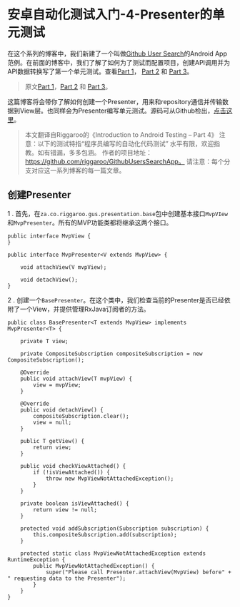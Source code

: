 安卓自动化测试入门-4-Presenter的单元测试
==========================

在这个系列的博客中，我们新建了一个叫做[Github User Search](https://github.com/riggaroo/GithubUsersSearchApp)的Android App范例。在前面的博客中，我们了解了如何为了测试而配置项目，创建API调用并为API数据转换写了第一个单元测试。查看[Part 1](http://blog.csdn.net/jaychen2011/article/details/52712130)， [Part 2](http://blog.csdn.net/jaychen2011/article/details/52723025) 和 [Part 3](http://blog.csdn.net/jaychen2011/article/details/52735028)。

>原文[Part 1](https://riggaroo.co.za/introduction-automated-android-testing/)，[Part 2](https://riggaroo.co.za/automated-android-testing-part-2-setup/) 和 [Part 3](https://riggaroo.co.za/introduction-android-testing-part3/)。

这篇博客将会带你了解如何创建一个Presenter，用来和repository通信并传输数据到View层。也同样会为Presenter编写单元测试。源码可从Github检出，[点击这里](https://github.com/riggaroo/GithubUsersSearchApp)。

> 本文翻译自Riggaroo的《Introduction to Android Testing – Part 4》 
注意：以下的测试特指“程序员编写的自动化代码测试” 
水平有限，欢迎指教。如有错漏，多多包涵。 
作者的项目地址： 
https://github.com/riggaroo/GithubUsersSearchApp。 
请注意：每个分支对应这一系列博客的每一篇文章。

创建Presenter
-----------
1 . 首先，在`za.co.riggaroo.gus.presentation.base`包中创建基本接口`MvpVIew`和`MvpPresenter`。所有的MVP功能类都将继承这两个接口。
```
public interface MvpView {
}

public interface MvpPresenter<V extends MvpView> {
 
    void attachView(V mvpView);
 
    void detachView();
}
```
2 . 创建一个`BasePresenter`。在这个类中，我们检查当前的Presenter是否已经依附了一个View，并提供管理RxJava订阅者的方法。
```
public class BasePresenter<T extends MvpView> implements MvpPresenter<T> {
 
    private T view;
 
    private CompositeSubscription compositeSubscription = new CompositeSubscription();
 
    @Override
    public void attachView(T mvpView) {
        view = mvpView;
    }
 
    @Override
    public void detachView() {
        compositeSubscription.clear();
        view = null;
    }
 
    public T getView() {
        return view;
    }
 
    public void checkViewAttached() {
        if (!isViewAttached()) {
            throw new MvpViewNotAttachedException();
        }
    }
 
    private boolean isViewAttached() {
        return view != null;
    }
 
    protected void addSubscription(Subscription subscription) {
        this.compositeSubscription.add(subscription);
    }
 
    protected static class MvpViewNotAttachedException extends RuntimeException {
        public MvpViewNotAttachedException() {
            super("Please call Presenter.attachView(MvpView) before" + " requesting data to the Presenter");
        }
    }
}
```
